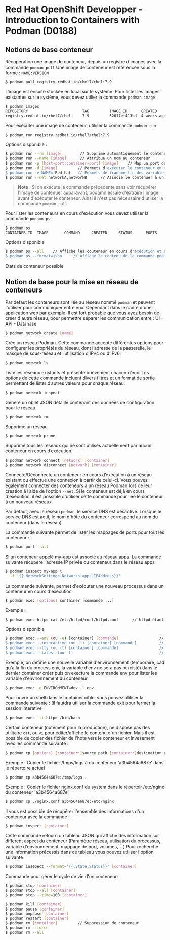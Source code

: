 # Red Hat OpenShift Developper - Introduction to Containers with Podman (D0188)


## Notions de base conteneur

Récupération une image de conteneur, depuis un registre d'images avec la commande `podman pull`
Une image de conteneur est référencée sous la forme : `NAME:VERSION`
```bash
$ podman pull registry.redhat.io/rhel7/rhel:7.9
```

L'image est ensuite stockée en local sur le système.
Pour lister les images existantes sur le système, vous devez utilier la commande `podman image`
```bash
$ podamn images
REPOSITORY                        TAG         IMAGE ID      CREATED       SIZE
registry.redhat.io/rhel7/rhel     7.9         52617ef413bd  4 weeks ago   216 MB
```

Pour exécuter une image de conteneur, utiliser la commande `podman run`
```bash
$ podman run registry.redhat.io/rhel7/rhel:7.9
```

Options disponible : 
```bash
$ podman run --rm [image]        // Supprime automatiquement le conteneur lors de sa fermeture
$ podman run --name [image]      // Attribue un nom au conteneur
$ podman run -p [host-port:container-port] [image]    // Map un port du système hote avec un port du conteneur
$ podman run -d [image]         // Permets d'exécuter le conteneur en arrière plan, libère ainsi le terminal
$ podman run -e NAME='Red hat'  // Permets de transmettre des variable d'environnement au conteneur. Celle ci est imprimé à l'aide la commande printenv à l'intereur du conteneur.
$ podman run --net networkA,networkB      // Associe le contenuer à un réseau 
```

> **Note** :
> Si on exécute la commande précedente sans voir récupérer l'image de contenuer auparavant, podamn essaie d'extraire l'image avant d'exécuter le conteneur. Ainsi il n'est pas nécessaire d'utilser la commande `podman pull`

Pour lister les conteneurs en cours d'exécution vous devez utiliser la commande `podamn ps`
```bash
$ podman ps
CONTAINER ID  IMAGE       COMMAND     CREATED     STATUS      PORTS       NAMES
```

Options disponible
```bash
$ podman ps --all    // Affiche les couteneur en cours d'exécution et arrêtés
$ podman ps --format=json     // Affiche le contenu de la commande podman ps au format json
```


Etats de conteneur possible


## Notion de base pour la mise en réseau de conteneurs

Par defaut les conteneurs sont liée au réseau nommé `podman` et peuvent l'utiliser pour communiquer entre eux.
Cependant dans le cadre d'une application web par exemple. Il est fort probable que vous ayez besoin de créer d'autre réseau, pour permettre séparer les communication entre : 
UI - API - Datanase
```bash 
$ podman network create [name]
```
Crée un réseau Podman. Cette commande accepte différentes options pour configurer les propriétés du réseau, dont l’adresse de la passerelle, le masque de sous-réseau et l’utilisation d’IPv4 ou d’IPv6.

```bash 
$ podman network ls
```
Liste les réseaux existants et présente brièvement chacun d’eux. Les options de cette commande incluent divers filtres et un format de sortie permettant de lister d’autres valeurs pour chaque réseau.

```bash 
$ podman network inspect
```
Génère un objet JSON détaillé contenant des données de configuration pour le réseau.

```bash 
$ podman network rm
```
Supprime un réseau.

```bash 
$ podman network prune
```
Supprime tous les réseaux qui ne sont utilisés actuellement par aucun conteneur en cours d’exécution.

```bash 
$ podman network connect [network] [container]
$ podman network disconnect [network] [container]
```
Connecte/Déconnecte un conteneur en cours d’exécution à un réseau existant ou effectue une connexion à partir de celui-ci. Vous pouvez également connecter des conteneurs à un réseau Podman lors de leur création à l’aide de l’option `--net`. Si le conteneur est déjà en cours d'exécution, il est possible d'utiliser cette commande pour liée le conteneur à un nouveau réseaux.

Par defaut, avec le réseau `podman`, le service DNS est désactivé. Lorsque le service DNS est actif, le nom d'hôte du conteneur correspond au nom du conteneur (dans le réseau)

La commande suivante permet de lister les mappages de ports pour tout les conteneur : 
```bash
$ podman port --all
```
Si un conteneur appelé my-app est associé au réseau apps. La commande suivante récupère l’adresse IP privée du conteneur dans le réseau apps
```bash
$ podman inspect my-app \
  -f '{{.NetworkSettings.Networks.apps.IPAddress}}'
```

La commande suivante, permet d'exécuter une nouveau processus dans un conteneur en cours d'exécution
```bash
$ podman exec [options] container [commande ...]
```
Exemple :
```bash
$ podman exec httpd cat /etc/httpd/conf/httpd.conf      // httpd étant le conteneur, et cat /etc/httpd/... la commande
```

Options disponible
```bash
$ podman exec --env (ou -e) [container] [commande]                  // pour spécifier des variable d'environnement
$ podman exec --interactive (ou -i) [container] [commande]          // pour indiquer au conteneur d'accepter l'entrée
$ podman exec --tty (ou -t) [container] [commande]                  // pour allouer un pseudo terminal
$ podman exec --latest (ou -l)                                      // pour exécuter la commande dans le dernier conteneur crée
```

Exemple, on définie une nouvelle variable d'environnement (temporaire, cad qu'a la fin du process env, la variable d'env ne sera pas percisté) dans le dernier container créer puis on execture la commande env pour lister les variable d'environnement du conteneur.
```bash
$ podman exec -e ENVIRONMENT=dev -l env
```

Pour ouvrir un shell dans le container cible, vous pouvez utiliser la commande suivante : (il fautdra utiliser la commande exit pour fermer la session interative
```bash
$ podman exec -ti httpd /bin/bash
```

Certain conteneur (notement pour la production), ne dispose pas des utilitaire `cat`, ou `vi` pour éditer/affiche le contenu d'un fichier. Mais il est possible de copier des fichier de l'hote vers le conteneur et invesement avec les commande suivante : 
```bash
$ podman cp [options] [container:]source_path [container:]destination_path
```
Exemple : Copier le fichier /tmps/logs à du conteneur 'a3b4564a687e' dans le répertoire actuel
```bash
$ podman cp a3b4564a687e:/tmp/logs .
```
Exemple : Copier le fichier nginx.conf du system dans le répertoir /etc/nginx du conteneur 'a3b4564a687e'
```bash
$ podman cp ./nginx.conf a3b4564a687e:/etc/nginx
```


Il vous est possible de récupérer l'ensemble des informations d'un conteneur avec la commande : 
```bash
$ podman inspect [container]
```

Cette commande retourn un tableau JSON qui affiche des information sur different aspect du conteneur (Paramètre réseau, utilisation du processus, variable d'environnement, mappage de port, volumes, ...)
Pour recherche une information précessis dans ce tableau vous pouvez utiliser l'option suivante

```bash 
$ podman insepect --format='{{.State.Status}}' [container]
```

Commande pour gérer le cycle de vie d'un conteneur: 

```bash
$ podman stop [container]
$ podman stop --all [container]
$ podman stop --time=100 [container]

$ podman kill [container]
$ podman pause [container]
$ podman unpause [container]
$ podman restart [container]
$ podman rm [container]         // Suppression de conteneur
$ podman rm --force
$ podman rm --all
```
